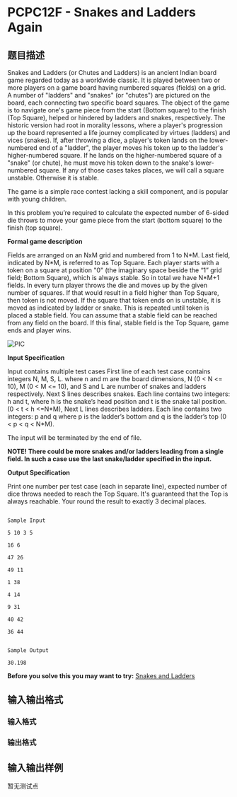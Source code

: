 # PCPC12F - Snakes and Ladders Again

## 题目描述

Snakes and Ladders (or Chutes and Ladders) is an ancient Indian board game regarded today as a worldwide classic. It is played between two or more players on a game board having numbered squares (fields) on a grid. A number of "ladders" and "snakes" (or "chutes") are pictured on the board, each connecting two specific board squares. The object of the game is to navigate one's game piece from the start (Bottom square) to the finish (Top Square), helped or hindered by ladders and snakes, respectively. The historic version had root in morality lessons, where a player's progression up the board represented a life journey complicated by virtues (ladders) and vices (snakes). If, after throwing a dice, a player's token lands on the lower-numbered end of a "ladder", the player moves his token up to the ladder's higher-numbered square. If he lands on the higher-numbered square of a "snake" (or chute), he must move his token down to the snake's lower-numbered square. If any of those cases takes places, we will call a square unstable. Otherwise it is stable.

The game is a simple race contest lacking a skill component, and is popular with young children.

In this problem you’re required to calculate the expected number of 6-sided die throws to move your game piece from the start (bottom square) to the finish (top square).

**Formal game description**

Fields are arranged on an NxM grid and numbered from 1 to N\*M. Last field, indicated by N\*M, is referred to as Top Square. Each player starts with a token on a square at position "0" (the imaginary space beside the “1” grid field; Bottom Square), which is always stable. So in total we have N\*M+1 fields. In every turn player throws the die and moves up by the given number of squares. If that would result in a field higher than Top Square, then token is not moved. If the square that token ends on is unstable, it is moved as indicated by ladder or snake. This is repeated until token is placed a stable field. You can assume that a stable field can be reached from any field on the board. If this final, stable field is the Top Square, game ends and player wins.

![PIC](/content/zukow:snakes_and_ladders.png "PIC")

**Input Specification**

Input contains multiple test cases First line of each test case contains integers N, M, S, L. where n and m are the board dimensions, N (0 < N <= 10), M (0 < M <= 10), and S and L are number of snakes and ladders respectively. Next S lines describes snakes. Each line contains two integers: h and t, where h is the snake’s head position and t is the snake tail position. (0 < t < h <=N\*M), Next L lines describes ladders. Each line contains two integers: p and q where p is the ladder’s bottom and q is the ladder’s top (0 < p < q < N\*M).

The input will be terminated by the end of file.

**NOTE! There could be more snakes and/or ladders leading from a single field. In such a case use the last snake/ladder specified in the input.**

**Output Specification**

Print one number per test case (each in separate line), expected number of dice throws needed to reach the Top Square. It's guaranteed that the Top is always reachable. Your round the result to exactly 3 decimal places.

```

Sample Input

5 10 3 5

16 6

47 26

49 11

1 38

4 14

9 31

40 42

36 44

```

```

Sample Output

30.198

```

**Before you solve this you may want to try:** [Snakes and Ladders](../PCPC12E/)

## 输入输出格式

### 输入格式

### 输出格式

## 输入输出样例

暂无测试点

